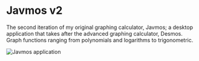 # Javmos v2

The second iteration of my original graphing calculator, Javmos; a desktop application that takes after the advanced graphing calculator, Desmos. 
Graph functions ranging from polynomials and logarithms to trigonometric.

![Javmos application](https://s3.us-west-2.amazonaws.com/secure.notion-static.com/4d91d2eb-3e8e-4d42-a78e-ebd0f008a6ec/Untitled.png?X-Amz-Algorithm=AWS4-HMAC-SHA256&X-Amz-Credential=AKIAT73L2G45O3KS52Y5%2F20210530%2Fus-west-2%2Fs3%2Faws4_request&X-Amz-Date=20210530T025627Z&X-Amz-Expires=86400&X-Amz-Signature=dd874d3ac48e35144dac757040834edc14f6d5f5eb0abf62d7716055cd1e2104&X-Amz-SignedHeaders=host&response-content-disposition=filename%20%3D%22Untitled.png%22)
